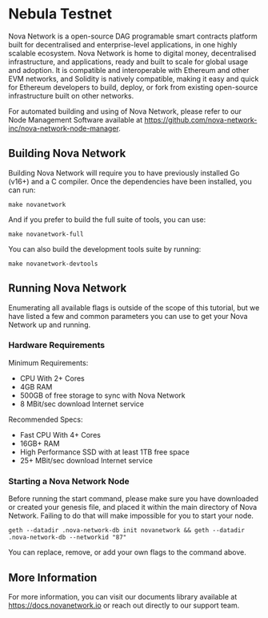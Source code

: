 # Nebula Testnet

Nova Network is a open-source DAG programable smart contracts platform built for decentralised and enterprise-level applications, in one highly scalable ecosystem. Nova Network is home to digital money, decentralised infrastructure, and applications, ready and built to scale for global usage and adoption. It is compatible and interoperable with Ethereum and other EVM networks, and Solidity is natively compatible, making it easy and quick for Ethereum developers to build, deploy, or fork from existing open-source infrastructure built on other networks.

For automated building and using of Nova Network, please refer to our Node Management Software available at https://github.com/nova-network-inc/nova-network-node-manager.

## Building Nova Network

Building Nova Network will require you to have previously installed Go (v16+) and a C compiler. Once the dependencies have been installed, you can run:

```shell
make novanetwork
```

And if you prefer to build the full suite of tools, you can use:

```shell
make novanetwork-full
```

You can also build the development tools suite by running:

```shell
make novanetwork-devtools
```

## Running Nova Network

Enumerating all available flags is outside of the scope of this tutorial, but we have listed a few and common parameters you can use to get your Nova Network up and running.

### Hardware Requirements

Minimum Requirements:

* CPU With 2+ Cores
* 4GB RAM
* 500GB of free storage to sync with Nova Network
* 8 MBit/sec download Internet service

Recommended Specs:

* Fast CPU With 4+ Cores
* 16GB+ RAM
* High Performance SSD with at least 1TB free space
* 25+ MBit/sec download Internet service

### Starting a Nova Network Node

Before running the start command, please make sure you have downloaded or created your genesis file, and placed it within the main directory of Nova Network. Failing to do that will make impossible for you to start your node.

```shell
geth --datadir .nova-network-db init novanetwork && geth --datadir .nova-network-db --networkid "87"
```

You can replace, remove, or add your own flags to the command above.

## More Information

For more information, you can visit our documents library available at https://docs.novanetwork.io or reach out directly to our support team.

